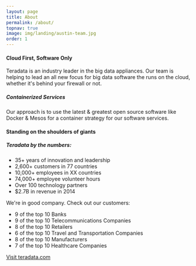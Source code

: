 ```yaml
---
layout: page
title: About
permalink: /about/
topnav: true
image: img/landing/austin-team.jpg
order: 1
---
```

#### Cloud First, Software Only

Teradata is an industry leader in the big data appliances. Our team is helping to lead an all new focus for big data software the runs on the cloud, whether it's behind your firewall or not.

##### Containerized Services

Our approach is to use the latest & greatest open source software like Docker & Mesos for a container strategy for our software services.

#### Standing on the shoulders of giants

##### Teradata by the numbers:

-  35+ years of innovation and leadership
-  2,600+ customers in 77 countries
-  10,000+ employees in XX countries
-  74,000+ employee volunteer hours
-  Over 100 technology partners
-  $2.7B in revenue in 2014


We're in good company. Check out our customers:

-  9 of the top 10 Banks
-  9 of the top 10 Telecommunications Companies  
-  8 of the top 10 Retailers  
-  6 of the top 10 Travel and Transportation Companies
-  8 of the top 10 Manufacturers
-  7 of the top 10 Healthcare Companies

<a href="http://teradata.com" class="mdl-button mdl-js-button mdl-button--raised mdl-js-ripple-effect mdl-button--accent">Visit teradata.com</a>
